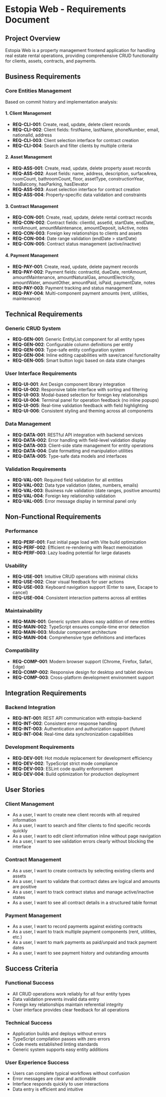# Estopia Web - Requirements Document

## Project Overview
Estopia Web is a property management frontend application for handling real estate rental operations, providing comprehensive CRUD functionality for clients, assets, contracts, and payments.

## Business Requirements

### Core Entities Management
Based on commit history and implementation analysis:

#### 1. Client Management
- **REQ-CLI-001**: Create, read, update, delete client records
- **REQ-CLI-002**: Client fields: firstName, lastName, phoneNumber, email, nationalId, address
- **REQ-CLI-003**: Client selection interface for contract creation
- **REQ-CLI-004**: Search and filter clients by multiple criteria

#### 2. Asset Management  
- **REQ-ASS-001**: Create, read, update, delete property asset records
- **REQ-ASS-002**: Asset fields: name, address, description, surfaceArea, roomCount, bathroomCount, floor, assetType, constructionYear, hasBalcony, hasParking, hasElevator
- **REQ-ASS-003**: Asset selection interface for contract creation
- **REQ-ASS-004**: Property-specific data validation and constraints

#### 3. Contract Management
- **REQ-CON-001**: Create, read, update, delete rental contract records
- **REQ-CON-002**: Contract fields: clientId, assetId, startDate, endDate, rentAmount, amountMaintenance, amountDeposit, isActive, notes  
- **REQ-CON-003**: Foreign key relationships to clients and assets
- **REQ-CON-004**: Date range validation (endDate > startDate)
- **REQ-CON-005**: Contract status management (active/inactive)

#### 4. Payment Management
- **REQ-PAY-001**: Create, read, update, delete payment records
- **REQ-PAY-002**: Payment fields: contractId, dueDate, rentAmount, amountMaintenance, amountNaturalGas, amountElectricity, amountWater, amountOther, amountPaid, isPaid, paymentDate, notes
- **REQ-PAY-003**: Payment tracking and status management
- **REQ-PAY-004**: Multi-component payment amounts (rent, utilities, maintenance)

## Technical Requirements

### Generic CRUD System
- **REQ-GEN-001**: Generic EntityList component for all entity types
- **REQ-GEN-002**: Configurable column definitions per entity
- **REQ-GEN-003**: Type-safe entity configuration system
- **REQ-GEN-004**: Inline editing capabilities with save/cancel functionality
- **REQ-GEN-005**: Smart button logic based on data state changes

### User Interface Requirements
- **REQ-UI-001**: Ant Design component library integration
- **REQ-UI-002**: Responsive table interface with sorting and filtering
- **REQ-UI-003**: Modal-based selection for foreign key relationships
- **REQ-UI-004**: Terminal panel for operation feedback (no inline popups)
- **REQ-UI-005**: Real-time validation feedback with field highlighting
- **REQ-UI-006**: Consistent styling and theming across all components

### Data Management
- **REQ-DATA-001**: RESTful API integration with backend services
- **REQ-DATA-002**: Error handling with field-level validation display
- **REQ-DATA-003**: Client-side state management for entity operations
- **REQ-DATA-004**: Date formatting and manipulation utilities
- **REQ-DATA-005**: Type-safe data models and interfaces

### Validation Requirements
- **REQ-VAL-001**: Required field validation for all entities
- **REQ-VAL-002**: Data type validation (dates, numbers, emails)
- **REQ-VAL-003**: Business rule validation (date ranges, positive amounts)
- **REQ-VAL-004**: Foreign key relationship validation
- **REQ-VAL-005**: Error message display in terminal panel only

## Non-Functional Requirements

### Performance
- **REQ-PERF-001**: Fast initial page load with Vite build optimization
- **REQ-PERF-002**: Efficient re-rendering with React memoization
- **REQ-PERF-003**: Lazy loading potential for large datasets

### Usability
- **REQ-USE-001**: Intuitive CRUD operations with minimal clicks
- **REQ-USE-002**: Clear visual feedback for user actions
- **REQ-USE-003**: Keyboard navigation support (Enter to save, Escape to cancel)
- **REQ-USE-004**: Consistent interaction patterns across all entities

### Maintainability
- **REQ-MAIN-001**: Generic system allows easy addition of new entities
- **REQ-MAIN-002**: TypeScript ensures compile-time error detection
- **REQ-MAIN-003**: Modular component architecture
- **REQ-MAIN-004**: Comprehensive type definitions and interfaces

### Compatibility
- **REQ-COMP-001**: Modern browser support (Chrome, Firefox, Safari, Edge)
- **REQ-COMP-002**: Responsive design for desktop and tablet devices
- **REQ-COMP-003**: Cross-platform development environment support

## Integration Requirements

### Backend Integration
- **REQ-INT-001**: REST API communication with estopia-backend
- **REQ-INT-002**: Consistent error response handling
- **REQ-INT-003**: Authentication and authorization support (future)
- **REQ-INT-004**: Real-time data synchronization capabilities

### Development Requirements
- **REQ-DEV-001**: Hot module replacement for development efficiency
- **REQ-DEV-002**: TypeScript strict mode compliance
- **REQ-DEV-003**: ESLint code quality enforcement
- **REQ-DEV-004**: Build optimization for production deployment

## User Stories

### Client Management
- As a user, I want to create new client records with all required information
- As a user, I want to search and filter clients to find specific records quickly
- As a user, I want to edit client information inline without page navigation
- As a user, I want to see validation errors clearly without blocking the interface

### Contract Management
- As a user, I want to create contracts by selecting existing clients and assets
- As a user, I want to validate that contract dates are logical and amounts are positive
- As a user, I want to track contract status and manage active/inactive states
- As a user, I want to see all contract details in a structured table format

### Payment Management
- As a user, I want to record payments against existing contracts
- As a user, I want to track multiple payment components (rent, utilities, etc.)
- As a user, I want to mark payments as paid/unpaid and track payment dates
- As a user, I want to see payment history and outstanding amounts

## Success Criteria

### Functional Success
- All CRUD operations work reliably for all four entity types
- Data validation prevents invalid data entry
- Foreign key relationships maintain referential integrity
- User interface provides clear feedback for all operations

### Technical Success
- Application builds and deploys without errors
- TypeScript compilation passes with zero errors
- Code meets established linting standards
- Generic system supports easy entity additions

### User Experience Success
- Users can complete typical workflows without confusion
- Error messages are clear and actionable
- Interface responds quickly to user interactions
- Data entry is efficient and intuitive